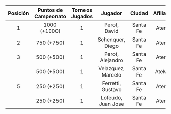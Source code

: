 |  Posición  |  Puntos de Campeonato  |  Torneos Jugados  |      Jugador       |  Ciudad  |  Afiliación  |  Puntos sumados  |
|:----------:|:----------------------:|:-----------------:|:------------------:|:--------:|:------------:|:----------------:|
|     1      |      1000 (+1000)      |         1         |    Perot, David    | Santa Fe |   Atemeli    |    1000 (T01)    |
|     2      |       750 (+750)       |         1         |  Schenquer, Diego  | Santa Fe |   Atemeli    |    750 (T01)     |
|     3      |       500 (+500)       |         1         |  Perot, Alejandro  | Santa Fe |   Atemeli    |    500 (T01)     |
|            |       500 (+500)       |         1         | Velazquez, Marcelo | Santa Fe |   AteMeLi    |    500 (T01)     |
|     5      |       250 (+250)       |         1         | Ferretti, Gustavo  | Santa Fe |   Atemeli    |    250 (T01)     |
|            |       250 (+250)       |         1         | Lofeudo, Juan Jose | Santa Fe |   Atemeli    |    250 (T01)     |